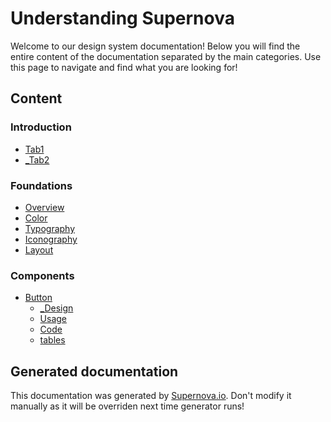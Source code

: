 # Understanding Supernova

Welcome to our design system documentation! Below you will find the entire content of the documentation separated by the main categories. Use this page to navigate and find what you are looking for!

## Content
 
### Introduction
- [Tab1](./introduction/tab1.md)
- [_Tab2](./introduction/tab2.md)
 
### Foundations
- [Overview](./foundations/overview.md)
- [Color](./foundations/color.md)
- [Typography](./foundations/typography.md)
- [Iconography](./foundations/iconography.md)
- [Layout](./foundations/layout.md)
 
### Components
- [Button](./components/button/design.md)
  - [_Design](./components/button/design.md)
  - [Usage](./components/button/usage.md)
  - [Code](./components/button/code.md)
  - [tables](./components/button/tables.md)

## Generated documentation

This documentation was generated by [Supernova.io](https://supernova.io). Don't modify it manually as it will be overriden next time generator runs!